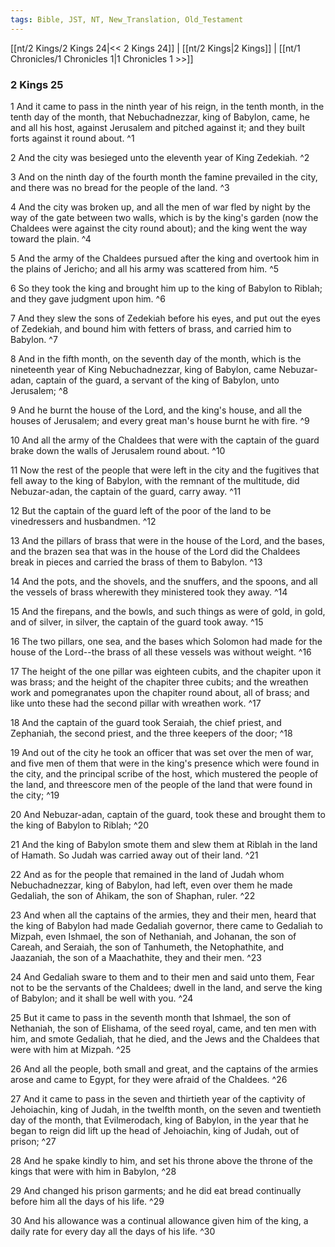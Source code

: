 ```yaml
---
tags: Bible, JST, NT, New_Translation, Old_Testament
---
```


[[nt/2 Kings/2 Kings 24|<< 2 Kings 24]] | [[nt/2 Kings|2 Kings]] | [[nt/1 Chronicles/1 Chronicles 1|1 Chronicles 1 >>]]

### 2 Kings 25

1 And it came to pass in the ninth year of his reign, in the tenth month, in the tenth day of the month, that Nebuchadnezzar, king of Babylon, came, he and all his host, against Jerusalem and pitched against it; and they built forts against it round about.  ^1

2 And the city was besieged unto the eleventh year of King Zedekiah.  ^2

3 And on the ninth day of the fourth month the famine prevailed in the city, and there was no bread for the people of the land.  ^3

4 And the city was broken up, and all the men of war fled by night by the way of the gate between two walls, which is by the king\'s garden (now the Chaldees were against the city round about); and the king went the way toward the plain.  ^4

5 And the army of the Chaldees pursued after the king and overtook him in the plains of Jericho; and all his army was scattered from him.  ^5

6 So they took the king and brought him up to the king of Babylon to Riblah; and they gave judgment upon him.  ^6

7 And they slew the sons of Zedekiah before his eyes, and put out the eyes of Zedekiah, and bound him with fetters of brass, and carried him to Babylon.  ^7

8 And in the fifth month, on the seventh day of the month, which is the nineteenth year of King Nebuchadnezzar, king of Babylon, came Nebuzar-adan, captain of the guard, a servant of the king of Babylon, unto Jerusalem;  ^8

9 And he burnt the house of the Lord, and the king\'s house, and all the houses of Jerusalem; and every great man\'s house burnt he with fire.  ^9

10 And all the army of the Chaldees that were with the captain of the guard brake down the walls of Jerusalem round about.  ^10

11 Now the rest of the people that were left in the city and the fugitives that fell away to the king of Babylon, with the remnant of the multitude, did Nebuzar-adan, the captain of the guard, carry away.  ^11

12 But the captain of the guard left of the poor of the land to be vinedressers and husbandmen.  ^12

13 And the pillars of brass that were in the house of the Lord, and the bases, and the brazen sea that was in the house of the Lord did the Chaldees break in pieces and carried the brass of them to Babylon.  ^13

14 And the pots, and the shovels, and the snuffers, and the spoons, and all the vessels of brass wherewith they ministered took they away.  ^14

15 And the firepans, and the bowls, and such things as were of gold, in gold, and of silver, in silver, the captain of the guard took away.  ^15

16 The two pillars, one sea, and the bases which Solomon had made for the house of the Lord\--the brass of all these vessels was without weight.  ^16

17 The height of the one pillar was eighteen cubits, and the chapiter upon it was brass; and the height of the chapiter three cubits; and the wreathen work and pomegranates upon the chapiter round about, all of brass; and like unto these had the second pillar with wreathen work.  ^17

18 And the captain of the guard took Seraiah, the chief priest, and Zephaniah, the second priest, and the three keepers of the door;  ^18

19 And out of the city he took an officer that was set over the men of war, and five men of them that were in the king\'s presence which were found in the city, and the principal scribe of the host, which mustered the people of the land, and threescore men of the people of the land that were found in the city;  ^19

20 And Nebuzar-adan, captain of the guard, took these and brought them to the king of Babylon to Riblah;  ^20

21 And the king of Babylon smote them and slew them at Riblah in the land of Hamath. So Judah was carried away out of their land.  ^21

22 And as for the people that remained in the land of Judah whom Nebuchadnezzar, king of Babylon, had left, even over them he made Gedaliah, the son of Ahikam, the son of Shaphan, ruler.  ^22

23 And when all the captains of the armies, they and their men, heard that the king of Babylon had made Gedaliah governor, there came to Gedaliah to Mizpah, even Ishmael, the son of Nethaniah, and Johanan, the son of Careah, and Seraiah, the son of Tanhumeth, the Netophathite, and Jaazaniah, the son of a Maachathite, they and their men.  ^23

24 And Gedaliah sware to them and to their men and said unto them, Fear not to be the servants of the Chaldees; dwell in the land, and serve the king of Babylon; and it shall be well with you.  ^24

25 But it came to pass in the seventh month that Ishmael, the son of Nethaniah, the son of Elishama, of the seed royal, came, and ten men with him, and smote Gedaliah, that he died, and the Jews and the Chaldees that were with him at Mizpah.  ^25

26 And all the people, both small and great, and the captains of the armies arose and came to Egypt, for they were afraid of the Chaldees.  ^26

27 And it came to pass in the seven and thirtieth year of the captivity of Jehoiachin, king of Judah, in the twelfth month, on the seven and twentieth day of the month, that Evilmerodach, king of Babylon, in the year that he began to reign did lift up the head of Jehoiachin, king of Judah, out of prison;  ^27

28 And he spake kindly to him, and set his throne above the throne of the kings that were with him in Babylon,  ^28

29 And changed his prison garments; and he did eat bread continually before him all the days of his life.  ^29

30 And his allowance was a continual allowance given him of the king, a daily rate for every day all the days of his life.  ^30

 
